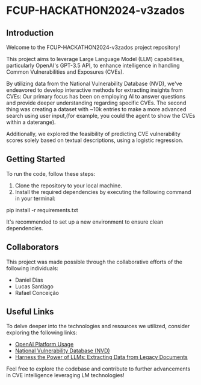 # FCUP-HACKATHON2024-v3zados

## Introduction

Welcome to the FCUP-HACKATHON2024-v3zados project repository!

This project aims to leverage Large Language Model (LLM) capabilities, particularly OpenAI's GPT-3.5 API, to enhance intelligence in handling Common Vulnerabilities and Exposures (CVEs).

By utilizing data from the National Vulnerability Database (NVD), we've endeavored to develop interactive methods for extracting insights from CVEs:
Our primary focus has been on employing AI to answer questions and provide deeper understanding regarding specific CVEs.
The second thing was creating a dataset with ~10k entries to make a more advanced search using user input,(for example, you could the agent to show the CVEs within a daterange).

Additionally, we explored the feasibility of predicting CVE vulnerability scores solely based on textual descriptions, using a logistic regression.

## Getting Started

To run the code, follow these steps:

1. Clone the repository to your local machine.
2. Install the required dependencies by executing the following command in your terminal:

pip install -r requirements.txt

It's recommended to set up a new environment to ensure clean dependencies.

## Collaborators

This project was made possible through the collaborative efforts of the following individuals:

- Daniel Dias
- Lucas Santiago
- Rafael Conceição

## Useful Links

To delve deeper into the technologies and resources we utilized, consider exploring the following links:

- [OpenAI Platform Usage](https://platform.openai.com/usage)
- [National Vulnerability Database (NVD)](https://nvdlib.com/en/latest/v2/CVEv2.html#searching-cves)
- [Harness the Power of LLMs: Extracting Data from Legacy Documents](https://medium.com/@brightestlights/harness-the-power-of-your-how-to-extract-data-from-legacy-documents-using-llms-2841f5835359)

Feel free to explore the codebase and contribute to further advancements in CVE intelligence leveraging LM technologies!
